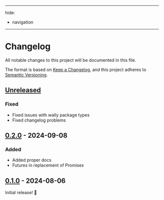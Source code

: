 * * *

hide:

- navigation

* * *

# Changelog

All notable changes to this project will be documented in this file.

The format is based on [Keep a Changelog](https://keepachangelog.com/en/1.1.0/),
and this project adheres to [Semantic Versioning](https://semver.org/spec/v2.0.0.html).

## [Unreleased]

### Fixed

- Fixed issues with wally package types
- Fixed changelog problems

## [0.2.0] - 2024-09-08

### Added

- Added proper docs
- Futures in replacement of Promises

## [0.1.0] - 2024-08-06

Initial release! 🥳

[unreleased]: https://github.com/luminlabsdev/net/compare/v0.2.0...HEAD
[0.2.0]: https://github.com/luminlabsdev/net/compare/v0.1.0...v0.2.0
[0.1.0]: https://github.com/luminlabsdev/net/compare/54e6996b9825a91f9cc70fd2ccf9721db831df32...v0.1.0
